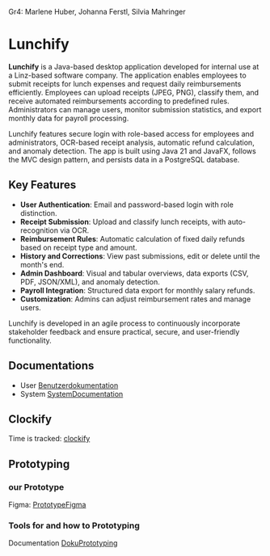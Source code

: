 Gr4: Marlene Huber, Johanna Ferstl, Silvia Mahringer
  
# Lunchify

**Lunchify** is a Java-based desktop application developed for internal use at a Linz-based software company. The application enables employees to submit receipts for lunch expenses and request daily reimbursements efficiently. Employees can upload receipts (JPEG, PNG), classify them, and receive automated reimbursements according to predefined rules. Administrators can manage users, monitor submission statistics, and export monthly data for payroll processing.

Lunchify features secure login with role-based access for employees and administrators, OCR-based receipt analysis, automatic refund calculation, and anomaly detection. The app is built using Java 21 and JavaFX, follows the MVC design pattern, and persists data in a PostgreSQL database.

## Key Features

- **User Authentication**: Email and password-based login with role distinction.
- **Receipt Submission**: Upload and classify lunch receipts, with auto-recognition via OCR.
- **Reimbursement Rules**: Automatic calculation of fixed daily refunds based on receipt type and amount.
- **History and Corrections**: View past submissions, edit or delete until the month's end.
- **Admin Dashboard**: Visual and tabular overviews, data exports (CSV, PDF, JSON/XML), and anomaly detection.
- **Payroll Integration**: Structured data export for monthly salary refunds.
- **Customization**: Admins can adjust reimbursement rates and manage users.

Lunchify is developed in an agile process to continuously incorporate stakeholder feedback and ensure practical, secure, and user-friendly functionality.


## Documentations
- User [Benutzerdokumentation](../main/docs/UserDocumentation.md)
- System [SystemDocumentation](../main/docs/SystemDocumentation.md)

## Clockify 
Time is tracked: [clockify](https://app.clockify.me/tracker)

## Prototyping
### our Prototype
Figma: [PrototypeFigma](https://www.figma.com/team_invite/redeem/lGgdMsUEp53sQxzIHljWXv)
### Tools for and   how to Prototyping
Documentation [DokuPrototyping](../main/docs/ToolsForPrototyping.md)




